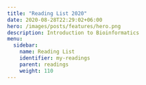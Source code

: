 ```yaml
---
title: "Reading List 2020"
date: 2020-08-28T22:29:02+06:00
hero: /images/posts/features/hero.png
description: Introduction to Bioinformatics
menu:
  sidebar:
    name: Reading List
    identifier: my-readings
    parent: readings
    weight: 110
---
```

